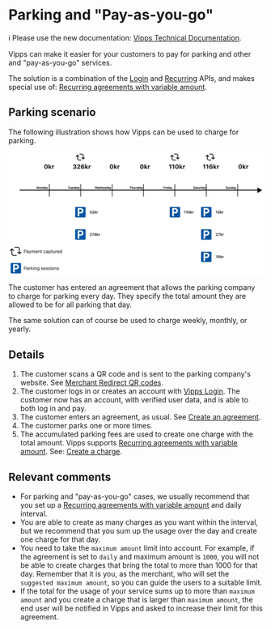 <!-- START_METADATA
---
title: Parking and "Pay-as-you-go"
pagination_next: null
pagination_prev: null
---
END_METADATA -->

# Parking and "Pay-as-you-go"

<!-- START_COMMENT -->
ℹ️ Please use the new documentation:
[Vipps Technical Documentation](https://vippsas.github.io/vipps-developer-docs/).
<!-- END_COMMENT -->

Vipps can make it easier for your customers to pay for parking and other and "pay-as-you-go" services.

The solution is a combination of the
[Login](https://vippsas.github.io/vipps-developer-docs/docs/APIs/login-api) and
[Recurring](https://vippsas.github.io/vipps-developer-docs/docs/APIs/recurring-api) APIs,
and makes special use of:
[Recurring agreements with variable amount](https://vippsas.github.io/vipps-developer-docs/docs/APIs/recurring-api/vipps-recurring-api#recurring-agreements-with-variable-amount).

## Parking scenario

The following illustration shows how Vipps can be used to charge for parking.

![Paying for parking with Vipps](parking-recurring-flow.png)

The customer has entered an agreement that allows the parking company to charge for
parking every day. They specify the total amount they are allowed to be for all parking that day.

The same solution can of course be used to charge weekly, monthly, or yearly.

## Details

1. The customer scans a QR code and is sent to the parking company's website.
   See [Merchant Redirect QR codes](https://vippsas.github.io/vipps-developer-docs/docs/APIs/qr-api/vipps-qr-api#merchant-redirect-qr-codes).
2. The customer logs in or creates an account with
   [Vipps Login](https://vippsas.github.io/vipps-developer-docs/docs/APIs/login-api/vipps-login-api-howitworks).
   The customer now has an account, with verified user data, and is able to both log in and pay.
3. The customer enters an agreement, as usual. See
   [Create an agreement](https://vippsas.github.io/vipps-developer-docs/docs/APIs/recurring-api/vipps-recurring-api#create-an-agreement).
4. The customer parks one or more times.
5. The accumulated parking fees are used to create one charge with the total amount.
   Vipps supports
   [Recurring agreements with variable amount](https://vippsas.github.io/vipps-developer-docs/docs/APIs/recurring-api/vipps-recurring-api#recurring-agreements-with-variable-amount).
   See:
   [Create a charge](https://vippsas.github.io/vipps-developer-docs/docs/APIs/recurring-api/vipps-recurring-api#create-a-charge).

## Relevant comments

* For parking and "pay-as-you-go" cases, we usually recommend that you set up a
[Recurring agreements with variable amount](https://vippsas.github.io/vipps-developer-docs/docs/APIs/recurring-api/vipps-recurring-api#recurring-agreements-with-variable-amount)
and daily interval.
* You are able to create as many charges as you want within the interval, but we recommend that you sum up the usage over the day and create one charge for that day.
* You need to take the `maximum amount` limit into account. For example, if the agreement is set to `daily` and maximum amount is `1000`, you will not be able to create charges that bring the total to more than 1000 for that day. Remember that it is you, as the merchant, who will set the `suggested maximum amount`, so you can guide the users to a suitable limit.
* If the total for the usage of your service sums up to more than `maximum amount` and you create a charge that is larger than `maximum amount`, the end user will be notified in Vipps and asked to increase their limit for this agreement.

